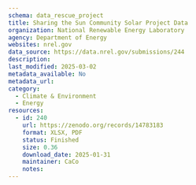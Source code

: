 ```yaml
---
schema: data_rescue_project 
title: Sharing the Sun Community Solar Project Data
organization: National Renewable Energy Laboratory
agency: Department of Energy
websites: nrel.gov
data_source: https://data.nrel.gov/submissions/244
description: 
last_modified: 2025-03-02
metadata_available: No
metadata_url: 
category:
  - Climate & Environment 
  - Energy 
resources:
  - id: 240
    url: https://zenodo.org/records/14783183
    format: XLSX, PDF
    status: Finished
    size: 0.36
    download_date: 2025-01-31
    maintainer: CaCo
    notes: 
---
```

